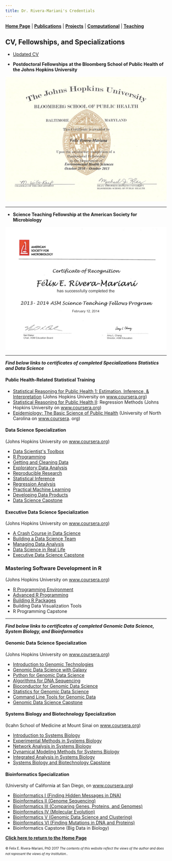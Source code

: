 ```yaml
---
title: Dr. Rivera-Mariani's Credentials
---
```

<!-- Global site tag (gtag.js) - Google Analytics -->
<script async src="https://www.googletagmanager.com/gtag/js?id=UA-103557590-4"></script>
<script>
  window.dataLayer = window.dataLayer || [];
  function gtag(){dataLayer.push(arguments);}
  gtag('js', new Date());

  gtag('config', 'UA-103557590-4');
</script>

[**Home Page**](http://www.friveram.com/) | [**Publications**](http://www.friveram.com/publications) | [**Projects**](http://www.friveram.com/projects) | [**Computational**](http://www.friveram.com/compbio) | [**Teaching**](http://www.friveram.com/teaching) 

## CV, Fellowships, and Specializations

- [Updated CV](https://github.com/friveramariani/friveramariani.github.io/blob/master/CV/CV_FE_RiveraMariani.pdf)

- **Postdoctoral Fellowships at the Bloomberg School of Public Health of the Johns Hopkins University**
<img src="images/JHSPH_Fellowship.jpg" alt="Science Teaching Fellowship at ASM" class="inline"/>

---

- **Science Teaching Fellowship at the American Society for Microbiology**
<img src="images/STF_ASM.jpg" alt="Science Teaching Fellowship at ASM" class="inline"/>

---

***Find below links to certificates of completed Specializations Statistics and Data Science***

#### Public Health-Related Statistical Training
+ [Statistical Reasoning for Public Health 1:  Estimation, Inference, & Interpretation](https://felix-riveramariani-ms9j.squarespace.com/s/2016-03-30_14-19-41.jpg) (Johns Hopkins University on www.coursera.org)
+ [Statistical Reasoning for Public Health II](https://www.coursera.org/account/accomplishments/certificate/ULDLF8DNRNBK): Regression Methods (Johns Hopkins University on www.coursera.org)
+ [Epidemiology: The Basic Science of Public Health](https://felix-riveramariani-ms9j.squarespace.com/s/2016-03-30_14-15-15.jpg) (University of North Carolina on www.coursera. org)

#### Data Science Specialization 
(Johns Hopkins University on www.coursera.org)

+ [Data Scientist's Toolbox](https://www.coursera.org/account/accomplishments/certificate/ADFK8XS4KQ)
+ [R Programming](https://www.coursera.org/account/accomplishments/certificate/FVYPGYJHLX)
+ [Getting and Cleaning Data](https://www.coursera.org/account/accomplishments/certificate/MYKBSXF2UZ)
+ [Exploratory Data Analysis](https://www.coursera.org/account/accomplishments/certificate/RTW25NHTER)
+ [Reproducible Research](https://www.coursera.org/account/accomplishments/certificate/PJFCMDGCEHW8)
+ [Statistical Inference](https://www.coursera.org/account/accomplishments/certificate/YLY4VNYEKYYN)
+ [Regression Analysis](https://www.coursera.org/account/accomplishments/certificate/7HT5S527A54Y)
+ [Practical Machine Learning](https://www.coursera.org/account/accomplishments/certificate/D4D9R9257JR4)
+ [Developing Data Products](https://www.coursera.org/account/accomplishments/certificate/VZY7NCY78272)
+ [Data Science Capstone](https://www.coursera.org/account/accomplishments/certificate/YQN7QSGWBQYV)

#### Executive Data Science Specialization 
(Johns Hopkins University on www.coursera.org)

+ [A Crash Course in Data Science](https://www.coursera.org/account/accomplishments/certificate/QEX5GHLLGGAP)
+ [Building a Data Science Team](https://www.coursera.org/account/accomplishments/certificate/DHZZQSCGA8H3)
+ [Managing Data Analysis](https://www.coursera.org/account/accomplishments/certificate/LAJ9YAFKSV8P)
+ [Data Science in Real Life](https://www.coursera.org/account/accomplishments/certificate/4C939ZY6WD29)
+ [Executive Data Science Capstone](https://www.coursera.org/account/accomplishments/certificate/42V4U2XH77PS)

### Mastering Software Development in R 
(Johns Hopkins University on www.coursera.org)

+ [R Programming Environment](https://www.coursera.org/account/accomplishments/certificate/JP664YGV9Y9J)
+ [Advanced R Programming](https://www.coursera.org/account/accomplishments/certificate/RJDCVEMTBE5Y)
+ [Building R Packages](https://www.coursera.org/account/accomplishments/certificate/N2CH7ZTQ4CFK)
+ Building Data Visualization Tools
+ R Programming Capstone

---

***Find below links to certificates of completed Genomic Data Science, System Biology, and Bioinformatics***

#### Genomic Data Science Specialization
(Johns Hopkins University on www.coursera.org)

+ [Introduction to Genomic Technologies](https://www.coursera.org/account/accomplishments/certificate/87PMNJZ8K4WM)
+ [Genomic Data Science with Galaxy](https://www.coursera.org/account/accomplishments/certificate/99PR74FA3AJ5)
+ [Python for Genomic Data Science](https://www.coursera.org/account/accomplishments/certificate/85A9MYCREQP4)
+ [Algorithms for DNA Sequencing](https://www.coursera.org/account/accomplishments/certificate/V6BACJBPHK56)
+ [Bioconductor for Genomic Data Science](https://www.coursera.org/account/accomplishments/certificate/HZS2UBV5EPUB)
+ [Statistics for Genomic Data Science](https://www.coursera.org/account/accomplishments/certificate/LLDYTFCEC98P)
+ [Command Line Tools for Genomic Data ](https://www.coursera.org/account/accomplishments/certificate/768YVZ2MP88A)
+ [Genomic Data Science Capstone](https://www.coursera.org/account/accomplishments/specialization/certificate/A2GJ4APKZB2E)

#### Systems Biology and Biotechnology Specialization 
(Icahn School of Medicine at Mount Sinai on www.coursera.org)

+ [Introduction to Systems Biology](https://www.coursera.org/account/accomplishments/certificate/XJA38ZQCN2DD)
+ [Experimental Methods in Systems Biology](https://www.coursera.org/account/accomplishments/certificate/2EK6888BHMEU)
+ [Network Analysis in Systems Biology](https://www.coursera.org/account/accomplishments/certificate/Y9TWGCY6G8Q5)
+ [Dynamical Modeling Methods for Systems Biology ](https://www.coursera.org/account/accomplishments/certificate/FJGE3VC5LSL6)
+ [Integrated Analysis in Systems Biology](https://www.coursera.org/account/accomplishments/records/PYB756UTBP8R)
+ [Systems Biology and Biotechnology Capstone ](https://www.coursera.org/account/accomplishments/specialization/certificate/PAK4FP7LG5GE)

#### Bioinformatics Specialization 
(University of California at San Diego, on www.coursera.org)

+ [Bioinformatics I (Finding Hidden Messages in DNA)](https://www.coursera.org/account/accomplishments/certificate/5CYJQQZ76Z39)
+ [Bioinformatics II (Genome Sequencing)](https://www.coursera.org/account/accomplishments/certificate/PSSVRW3JZYJC)
+ [Bioinformatics III (Comparing Genes, Proteins, and Genomes)](https://www.coursera.org/account/accomplishments/certificate/NMVPF7ZT29YL)
+ [Bioinformatics IV (Molecular Evolution)](https://www.coursera.org/account/accomplishments/certificate/VGB9A2SQKKUL)
+ [Bioinformatics V (Genomic Data Science and Clustering)](https://felix-riveramariani-ms9j.squarespace.com/s/Pages-from-ApplicationPackageBarryBiomed_RiveraMariani.pdf)
+ [Bioinformatics VI (Finding Mutations in DNA and Proteins)](https://www.coursera.org/account/accomplishments/certificate/39X9PLSJGS2B)
+ Bioinformatics Capstone (Big Data in Biology)

[**Click here to return to the Home Page**](http://www.friveram.com/)

<font size="1">&#169; Felix E. Rivera-Mariani, PhD 2017 <i>The contents of this website reflect the views of the author and does not represent the views of my institution.</i>.</font>
